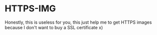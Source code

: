 # HTTPS-IMG
Honestly, this is useless for you, this just help me to get HTTPS images because I don't want to buy a SSL certificate x)
